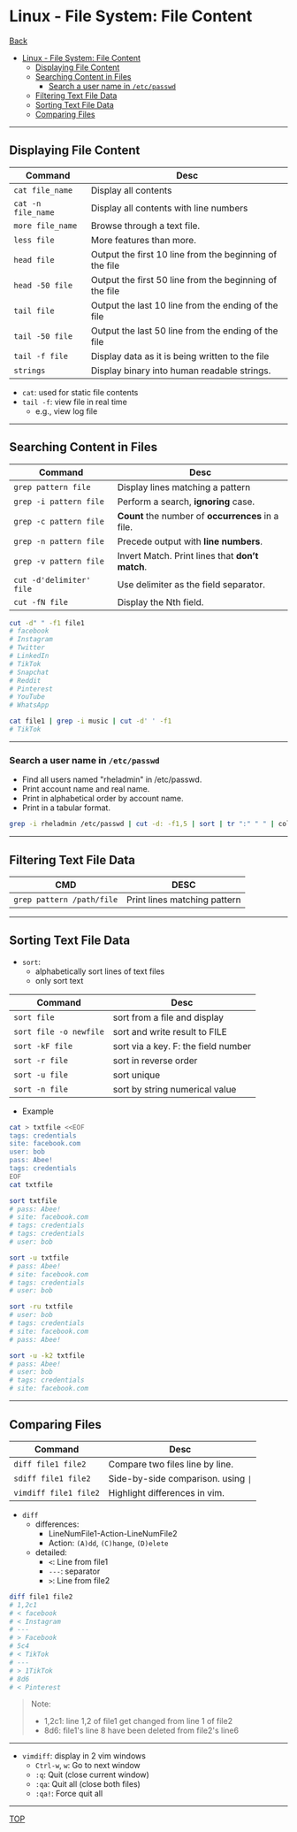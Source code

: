 # Linux - File System: File Content

[Back](../../index.md)

- [Linux - File System: File Content](#linux---file-system-file-content)
  - [Displaying File Content](#displaying-file-content)
  - [Searching Content in Files](#searching-content-in-files)
    - [Search a user name in `/etc/passwd`](#search-a-user-name-in-etcpasswd)
  - [Filtering Text File Data](#filtering-text-file-data)
  - [Sorting Text File Data](#sorting-text-file-data)
  - [Comparing Files](#comparing-files)

---

## Displaying File Content

| Command            | Desc                                                    |
| ------------------ | ------------------------------------------------------- |
| `cat file_name`    | Display all contents                                    |
| `cat -n file_name` | Display all contents with line numbers                  |
| `more file_name`   | Browse through a text file.                             |
| `less file`        | More features than more.                                |
| `head file`        | Output the first 10 line from the beginning of the file |
| `head -50 file`    | Output the first 50 line from the beginning of the file |
| `tail file`        | Output the last 10 line from the ending of the file     |
| `tail -50 file`    | Output the last 50 line from the ending of the file     |
| `tail -f file`     | Display data as it is being written to the file         |
| `strings`          | Display binary into human readable strings.             |

- `cat`: used for static file contents
- `tail -f`: view file in real time
  - e.g., view log file

---

## Searching Content in Files

| Command                  | Desc                                               |
| ------------------------ | -------------------------------------------------- |
| `grep pattern file`      | Display lines matching a pattern                   |
| `grep -i pattern file`   | Perform a search, **ignoring** case.               |
| `grep -c pattern file`   | **Count** the number of **occurrences** in a file. |
| `grep -n pattern file`   | Precede output with **line numbers**.              |
| `grep -v pattern file`   | Invert Match. Print lines that **don’t match**.    |
| `cut -d'delimiter' file` | Use delimiter as the field separator.              |
| `cut -fN file`           | Display the Nth field.                             |

```sh
cut -d" " -f1 file1
# facebook
# Instagram
# Twitter
# LinkedIn
# TikTok
# Snapchat
# Reddit
# Pinterest
# YouTube
# WhatsApp

cat file1 | grep -i music | cut -d' ' -f1
# TikTok
```

---

### Search a user name in `/etc/passwd`

- Find all users named "rheladmin" in /etc/passwd.
- Print account name and real name.
- Print in alphabetical order by account name.
- Print in a tabular format.

```sh
grep -i rheladmin /etc/passwd | cut -d: -f1,5 | sort | tr ":" " " | column -t
```

---

## Filtering Text File Data

| CMD                       | DESC                         |
| ------------------------- | ---------------------------- |
| `grep pattern /path/file` | Print lines matching pattern |

---

## Sorting Text File Data

- `sort`:
  - alphabetically sort lines of text files
  - only sort text

| Command                | Desc                                |
| ---------------------- | ----------------------------------- |
| `sort file`            | sort from a file and display        |
| `sort file -o newfile` | sort and write result to FILE       |
| `sort -kF file`        | sort via a key. F: the field number |
| `sort -r file`         | sort in reverse order               |
| `sort -u file`         | sort unique                         |
| `sort -n file`         | sort by string numerical value      |

- Example

```sh
cat > txtfile <<EOF
tags: credentials
site: facebook.com
user: bob
pass: Abee!
tags: credentials
EOF
cat txtfile

sort txtfile
# pass: Abee!
# site: facebook.com
# tags: credentials
# tags: credentials
# user: bob

sort -u txtfile
# pass: Abee!
# site: facebook.com
# tags: credentials
# user: bob

sort -ru txtfile
# user: bob
# tags: credentials
# site: facebook.com
# pass: Abee!

sort -u -k2 txtfile
# pass: Abee!
# user: bob
# tags: credentials
# site: facebook.com
```

---

## Comparing Files

| Command               | Desc                                |
| --------------------- | ----------------------------------- |
| `diff file1 file2`    | Compare two files line by line.     |
| `sdiff file1 file2`   | Side-by-side comparison. using `\|` |
| `vimdiff file1 file2` | Highlight differences in vim.       |

- `diff`
  - differences:
    - LineNumFile1-Action-LineNumFile2
    - Action: `(A)dd`, `(C)hange`, `(D)elete`
  - detailed:
    - `<`: Line from file1
    - `---`: separator
    - `>`: Line from file2

```sh
diff file1 file2
# 1,2c1
# < facebook
# < Instagram
# ---
# > Facebook
# 5c4
# < TikTok
# ---
# > 1TikTok
# 8d6
# < Pinterest
```

> Note:
>
> - 1,2c1: line 1,2 of file1 get changed from line 1 of file2
> - 8d6: file1's line 8 have been deleted from file2's line6

---

- `vimdiff`: display in 2 vim windows
  - `Ctrl-w`, `w`: Go to next window
  - `:q`: Quit (close current window)
  - `:qa`: Quit all (close both files)
  - `:qa!`: Force quit all

---

[TOP](#linux---file-system-file-content)
